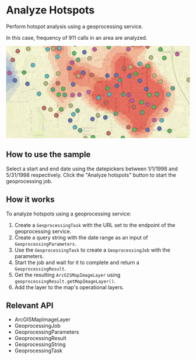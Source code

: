 <h1>Analyze Hotspots</h1>

<p>Perform hotspot analysis using a geoprocessing service.</p>

<p>In this case, frequency of 911 calls in an area are analyzed.</p>

<p><img src="AnalyzeHotspots.png"/></p>

<h2>How to use the sample</h2>

<p>Select a start and end date using the datepickers between 1/1/1998 and 5/31/1998 respectively. Click the "Analyze 
hotspots" button to start the geoprocessing job.</p>

<h2>How it works</h2>

<p>To analyze hotspots using a geoprocessing service:</p>

<ol>
    <li>Create a <code>GeoprocessingTask</code> with the URL set to the endpoint of the geoprocessing service.</li>
    <li>Create a query string with the date range as an input of <code>GeoprocessingParameters</code>.</li>
    <li>Use the <code>GeoprocessingTask</code> to create a <code>GeoprocessingJob</code> with the parameters.</li>
    <li>Start the job and wait for it to complete and return a <code>GeoprocessingResult</code>.</li>
    <li>Get the resulting <code>ArcGISMapImageLayer</code> using <code>geoprocessingResult.getMapImageLayer()</code>.</li>
    <li>Add the layer to the map's operational layers.</li>
</ol>

<h2>Relevant API</h2>

<ul>
    <li>ArcGISMapImageLayer</li>
    <li>GeoprocessingJob</li>
    <li>GeoprocessingParameters</li>
    <li>GeoprocessingResult</li>
    <li>GeoprocessingString</li>
    <li>GeoprocessingTask</li>
</ul>
